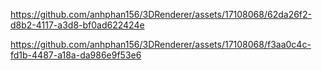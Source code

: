https://github.com/anhphan156/3DRenderer/assets/17108068/62da26f2-d8b2-4117-a3d8-bf0ad622424e



https://github.com/anhphan156/3DRenderer/assets/17108068/f3aa0c4c-fd1b-4487-a18a-da986e9f53e6

